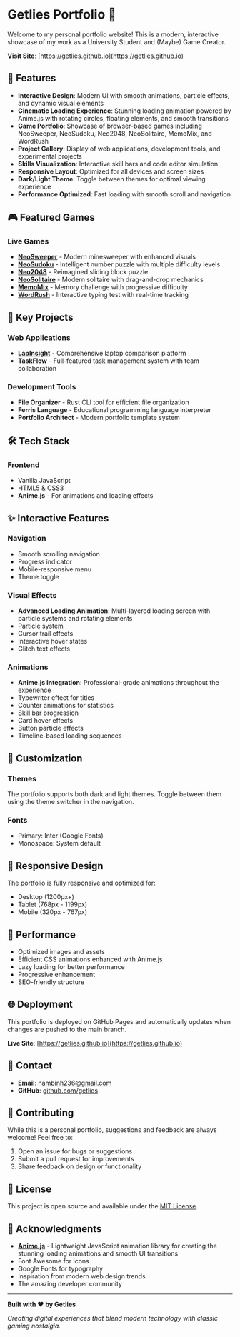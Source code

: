 # Getlies Portfolio 🚀

Welcome to my personal portfolio website! This is a modern, interactive showcase of my work as a University Student and (Maybe) Game Creator.

**Visit Site**: [https://getlies.github.io](https://getlies.github.io)

## 🌟 Features

- **Interactive Design**: Modern UI with smooth animations, particle effects, and dynamic visual elements
- **Cinematic Loading Experience**: Stunning loading animation powered by Anime.js with rotating circles, floating elements, and smooth transitions
- **Game Portfolio**: Showcase of browser-based games including NeoSweeper, NeoSudoku, Neo2048, NeoSolitaire, MemoMix, and WordRush
- **Project Gallery**: Display of web applications, development tools, and experimental projects
- **Skills Visualization**: Interactive skill bars and code editor simulation
- **Responsive Layout**: Optimized for all devices and screen sizes
- **Dark/Light Theme**: Toggle between themes for optimal viewing experience
- **Performance Optimized**: Fast loading with smooth scroll and navigation

## 🎮 Featured Games

### Live Games
- **[NeoSweeper](https://neo-sweeper.vercel.app/)** - Modern minesweeper with enhanced visuals
- **[NeoSudoku](https://neo-sudoku.vercel.app/)** - Intelligent number puzzle with multiple difficulty levels
- **[Neo2048](https://neo-2048.vercel.app/)** - Reimagined sliding block puzzle
- **[NeoSolitaire](https://neo-solitaire.vercel.app/)** - Modern solitaire with drag-and-drop mechanics
- **[MemoMix](https://memomix.vercel.app/)** - Memory challenge with progressive difficulty
- **[WordRush](https://word-rush-six.vercel.app/)** - Interactive typing test with real-time tracking

## 💼 Key Projects

### Web Applications
- **[LapInsight](https://lap-insight-sigma.vercel.app/)** - Comprehensive laptop comparison platform
- **TaskFlow** - Full-featured task management system with team collaboration

### Development Tools
- **File Organizer** - Rust CLI tool for efficient file organization
- **Ferris Language** - Educational programming language interpreter
- **Portfolio Architect** - Modern portfolio template system

## 🛠️ Tech Stack

### Frontend
- Vanilla JavaScript
- HTML5 & CSS3
- **Anime.js** - For animations and loading effects

## ✨ Interactive Features

### Navigation
- Smooth scrolling navigation
- Progress indicator
- Mobile-responsive menu
- Theme toggle

### Visual Effects
- **Advanced Loading Animation**: Multi-layered loading screen with particle systems and rotating elements
- Particle system
- Cursor trail effects
- Interactive hover states
- Glitch text effects

### Animations
- **Anime.js Integration**: Professional-grade animations throughout the experience
- Typewriter effect for titles
- Counter animations for statistics
- Skill bar progression
- Card hover effects
- Button particle effects
- Timeline-based loading sequences

## 🎨 Customization

### Themes
The portfolio supports both dark and light themes. Toggle between them using the theme switcher in the navigation.

### Fonts
- Primary: Inter (Google Fonts)
- Monospace: System default

## 📱 Responsive Design

The portfolio is fully responsive and optimized for:
- Desktop (1200px+)
- Tablet (768px - 1199px)
- Mobile (320px - 767px)

## 🔧 Performance

- Optimized images and assets
- Efficient CSS animations enhanced with Anime.js
- Lazy loading for better performance
- Progressive enhancement
- SEO-friendly structure

## 🌐 Deployment

This portfolio is deployed on GitHub Pages and automatically updates when changes are pushed to the main branch.

**Live Site**: [https://getlies.github.io](https://getlies.github.io)

## 📧 Contact

- **Email**: nambinh236@gmail.com 
- **GitHub**: [github.com/getlies](https://github.com/getlies)

## 🤝 Contributing

While this is a personal portfolio, suggestions and feedback are always welcome! Feel free to:

1. Open an issue for bugs or suggestions
2. Submit a pull request for improvements
3. Share feedback on design or functionality

## 📄 License

This project is open source and available under the [MIT License](LICENSE).

## 🙏 Acknowledgments

- **[Anime.js](https://animejs.com/)** - Lightweight JavaScript animation library for creating the stunning loading animations and smooth UI transitions
- Font Awesome for icons
- Google Fonts for typography
- Inspiration from modern web design trends
- The amazing developer community


---

**Built with ❤️ by Getlies**

*Creating digital experiences that blend modern technology with classic gaming nostalgia.*
